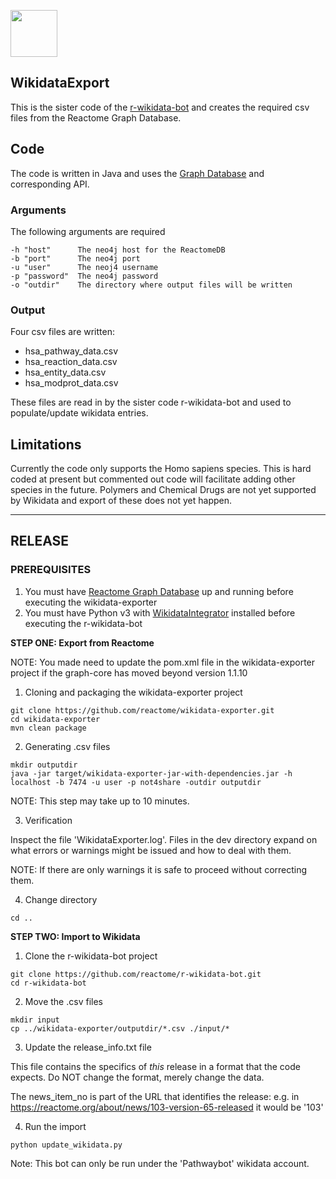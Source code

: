 [<img src=https://user-images.githubusercontent.com/6883670/31999264-976dfb86-b98a-11e7-9432-0316345a72ea.png height=75 />](https://reactome.org)

## WikidataExport

This is the sister code of the [r-wikidata-bot](https://github.com/reactome/r-wikidata-bot) and creates the required csv files from the Reactome Graph Database.

## Code

The code is written in Java and uses the [Graph Database](http://www.reactome.org/pages/documentation/developer-guide/graph-database/) and corresponding API. 


### Arguments

The following arguments are required

```console
-h "host"      The neo4j host for the ReactomeDB
-b "port"      The neo4j port
-u "user"      The neoj4 username
-p "password"  The neo4j password
-o "outdir"    The directory where output files will be written
```


### Output

Four csv files are written:
- hsa\_pathway\_data.csv
- hsa\_reaction\_data.csv
- hsa\_entity\_data.csv
- hsa\_modprot\_data.csv


These files are read in by the sister code r-wikidata-bot and used to populate/update wikidata entries.


## Limitations

Currently the code only supports the Homo sapiens species. This is hard coded at present but commented out code will facilitate adding other species in the future.
Polymers and Chemical Drugs are not yet supported by Wikidata and export of these does not yet happen.


---

## RELEASE

### PREREQUISITES


1. You must have [Reactome Graph Database](http://www.reactome.org/dev/graph-database/) up and running before executing the wikidata-exporter
2. You must have Python v3 with [WikidataIntegrator](https://github.com/SuLab/WikidataIntegrator) installed before executing the r-wikidata-bot

**STEP ONE: Export from Reactome**

NOTE: You made need to update the pom.xml file in the wikidata-exporter project if the graph-core has moved beyond version 1.1.10

1. Cloning and packaging the wikidata-exporter project

```console
git clone https://github.com/reactome/wikidata-exporter.git
cd wikidata-exporter
mvn clean package
```

2. Generating .csv files

```console
mkdir outputdir
java -jar target/wikidata-exporter-jar-with-dependencies.jar -h localhost -b 7474 -u user -p not4share -outdir outputdir
```

NOTE: This step may take up to 10 minutes.

3. Verification

Inspect the file 'WikidataExporter.log'. Files in the dev directory expand on what errors or warnings might be issued and how to deal with them.

NOTE: If there are only warnings it is safe to proceed without correcting them.

4. Change directory

```console
cd ..
```

**STEP TWO: Import to Wikidata**

1. Clone the r-wikidata-bot project

```console
git clone https://github.com/reactome/r-wikidata-bot.git
cd r-wikidata-bot
```

2. Move the .csv files

```console
mkdir input
cp ../wikidata-exporter/outputdir/*.csv ./input/*
```

3. Update the release_info.txt file

This file contains the specifics of *this* release in a format that the code expects. Do NOT change the format, merely change the data.

The news_item_no is part of the URL that identifies the release: e.g. in https://reactome.org/about/news/103-version-65-released it would be '103'


4. Run the import

```console
python update_wikidata.py
```


Note: This bot can only be run under the 'Pathwaybot' wikidata account.


